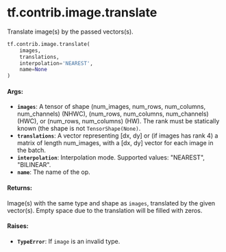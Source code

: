 <div itemscope itemtype="http://developers.google.com/ReferenceObject">
<meta itemprop="name" content="tf.contrib.image.translate" />
<meta itemprop="path" content="Stable" />
</div>

# tf.contrib.image.translate

Translate image(s) by the passed vectors(s).

``` python
tf.contrib.image.translate(
    images,
    translations,
    interpolation='NEAREST',
    name=None
)
```

<!-- Placeholder for "Used in" -->


#### Args:


* <b>`images`</b>: A tensor of shape (num_images, num_rows, num_columns, num_channels)
    (NHWC), (num_rows, num_columns, num_channels) (HWC), or
    (num_rows, num_columns) (HW). The rank must be statically known (the
    shape is not `TensorShape(None)`.
* <b>`translations`</b>: A vector representing [dx, dy] or (if images has rank 4)
    a matrix of length num_images, with a [dx, dy] vector for each image in
    the batch.
* <b>`interpolation`</b>: Interpolation mode. Supported values: "NEAREST", "BILINEAR".
* <b>`name`</b>: The name of the op.


#### Returns:

Image(s) with the same type and shape as `images`, translated by the given
    vector(s). Empty space due to the translation will be filled with zeros.



#### Raises:


* <b>`TypeError`</b>: If `image` is an invalid type.